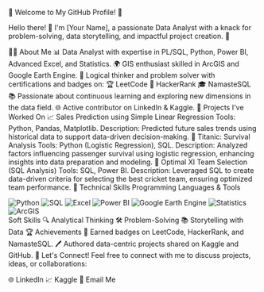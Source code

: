 🌟 Welcome to My GitHub Profile! 🌟

Hello there! 👋 I'm [Your Name], a passionate Data Analyst with a knack for problem-solving, data storytelling, and impactful project creation. 🚀

🧑‍💻 About Me
📊 Data Analyst with expertise in PL/SQL, Python, Power BI, Advanced Excel, and Statistics.
🌍 GIS enthusiast skilled in ArcGIS and Google Earth Engine.
🧠 Logical thinker and problem solver with certifications and badges on:
🏆 LeetCode
🏅 HackerRank
🎓 NamasteSQL
📚 Passionate about continuous learning and exploring new dimensions in the data field.
🌐 Active contributor on LinkedIn & Kaggle.
🚀 Projects I've Worked On
📈 Sales Prediction using Simple Linear Regression
Tools: Python, Pandas, Matplotlib.
Description: Predicted future sales trends using historical data to support data-driven decision-making.
🚢 Titanic: Survival Analysis
Tools: Python (Logistic Regression), SQL.
Description: Analyzed factors influencing passenger survival using logistic regression, enhancing insights into data preparation and modeling.
🏏 Optimal XI Team Selection (SQL Analysis)
Tools: SQL, Power BI.
Description: Leveraged SQL to create data-driven criteria for selecting the best cricket team, ensuring optimized team performance.
🔧 Technical Skills
Programming Languages & Tools
<div> <img src="https://img.icons8.com/color/48/000000/python--v1.png" title="Python"/> <img src="https://img.icons8.com/color/48/000000/sql.png" title="SQL"/> <img src="https://img.icons8.com/color/48/000000/microsoft-excel-2019--v1.png" title="Excel"/> <img src="https://img.icons8.com/color/48/000000/power-bi.png" title="Power BI"/> <img src="https://img.icons8.com/color/48/000000/google-earth.png" title="Google Earth Engine"/> <img src="https://img.icons8.com/color/48/000000/statistics.png" title="Statistics"/> <img src="https://img.icons8.com/color/48/000000/arcgis-desktop.png" title="ArcGIS"/> </div>
Soft Skills
🔍 Analytical Thinking
🛠 Problem-Solving
📚 Storytelling with Data
🏆 Achievements
🥇 Earned badges on LeetCode, HackerRank, and NamasteSQL.
🖊️ Authored data-centric projects shared on Kaggle and GitHub.
🌟 Let's Connect!
Feel free to connect with me to discuss projects, ideas, or collaborations:

🌐 LinkedIn
📈 Kaggle
📧 Email Me

